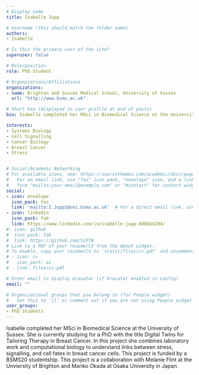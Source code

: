 ```yaml
---
# Display name
title: Isabelle Jupp

# Username (this should match the folder name)
authors:
- Isabelle

# Is this the primary user of the site?
superuser: false

# Role/position
role: PhD Student

# Organizations/Affiliations
organizations:
- name: Brighton and Sussex Medical School, University of Sussex
  url: "http://www.bsms.ac.uk"

# Short bio (displayed in user profile at end of posts)
bio: Isabelle completed her MSci in Biomedical Science at the University of Sussex. She is currently studying for a PhD with the title Digital Twins for Tailoring Therapy in Breast Cancer. In this project she combines laboratory work and computational biology to understand links between stress, signalling, and cell fates in breast cancer cells. This project is funded by a BSMS20 studentship. This project is a collaboration with Melanie Flint at the Unviersity of Brighton and Mariko Okada at Osaka University in Japan.

interests:
- Systems Biology 
- Cell Signalling 
- Cancer Biology
- Breast Cancer
- Stress


# Social/Academic Networking
# For available icons, see: https://sourcethemes.com/academic/docs/page-builder/#icons
#   For an email link, use "fas" icon pack, "envelope" icon, and a link in the
#   form "mailto:your-email@example.com" or "#contact" for contact widget.
social:
- icon: envelope
  icon_pack: fas
  link: 'mailto:I.Jupp1@uni.bsms.ac.uk'  # For a direct email link, use "mailto:".
- icon: linkedin
  icon_pack: fab
  link: https://www.linkedin.com/in/isabelle-jupp-888bb4294/
#- icon: github
#  icon_pack: fab
#  link: https://github.com/SiFTW
# Link to a PDF of your resume/CV from the About widget.
# To enable, copy your resume/CV to `static/files/cv.pdf` and uncomment the lines below.
# - icon: cv
#   icon_pack: ai
#   link: files/cv.pdf

# Enter email to display Gravatar (if Gravatar enabled in Config)
email: ""

# Organizational groups that you belong to (for People widget)
#   Set this to `[]` or comment out if you are not using People widget.
user_groups:
- PhD Students
---
```

 
Isabelle completed her MSci in Biomedical Science at the University of Sussex. She is currently studying for a PhD with the title Digital Twins for Tailoring Therapy in Breast Cancer. In this project she combines laboratory work and computational biology to understand links between stress, signalling, and cell fates in breast cancer cells. This project is funded by a BSMS20 studentship. This project is a collaboration with Melanie Flint at the Unviersity of Brighton and Mariko Okada at Osaka University in Japan.
